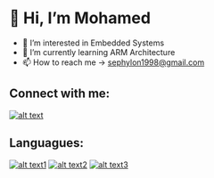 👋 Hi, I’m Mohamed
=============
- 👀 I’m interested in Embedded Systems
- 🌱 I’m currently learning ARM Architecture
- 📫 How to reach me -> sephylon1998@gmail.com

## Connect with me:

[![alt text][image]][hyperlink]

[hyperlink]: https://www.linkedin.com/in/mohamed-ashraf-shebl/
[image]:
https://upload.wikimedia.org/wikipedia/commons/thumb/c/ca/LinkedIn_logo_initials.png/64px-LinkedIn_logo_initials.png
(tooltip)

## Languagues:

[![alt text1][image1]][hyperlink1] [![alt text2][image2]][hyperlink2] [![alt text3][image3]][hyperlink3] 

[hyperlink1]: https://www.geeksforgeeks.org/c-programming-language/
[image1]: 
https://upload.wikimedia.org/wikipedia/commons/thumb/1/18/C_Programming_Language.svg/32px-C_Programming_Language.svg.png
(C Programming)

[hyperlink2]: https://www.geeksforgeeks.org/c-plus-plus/
[image2]: 
https://upload.wikimedia.org/wikipedia/commons/thumb/1/18/ISO_C%2B%2B_Logo.svg/32px-ISO_C%2B%2B_Logo.svg.png
(C++ Programming)

[hyperlink3]: https://www.python.org/
[image3]: 
https://upload.wikimedia.org/wikipedia/commons/thumb/1/1f/Python_logo_01.svg/32px-Python_logo_01.svg.png
(Python Programming & Scripting)


<!---
Sephylon98/Sephylon98 is a ✨ special ✨ repository because its `README.md` (this file) appears on your GitHub profile.
You can click the Preview link to take a look at your changes.
--->
